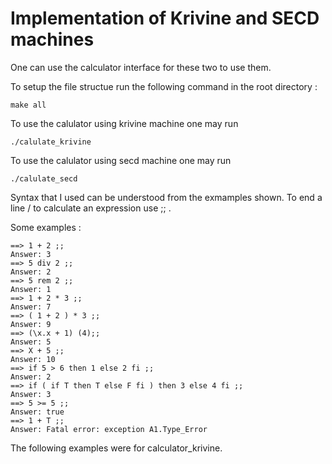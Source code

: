 # Implementation of Krivine and SECD machines 

One can use the calculator interface for these two to use them.

To setup the file structue run the following command in the root directory :

```
make all
```

To use the calulator using krivine machine one may run
```
./calulate_krivine
```
To use the calulator using secd machine one may run
```
./calulate_secd
```
Syntax that I used can be understood from the exmamples shown.
To end a line / to calculate an expression use ;; .

Some examples : 
```
==> 1 + 2 ;;
Answer: 3
==> 5 div 2 ;;
Answer: 2
==> 5 rem 2 ;;
Answer: 1
==> 1 + 2 * 3 ;;
Answer: 7
==> ( 1 + 2 ) * 3 ;;
Answer: 9
==> (\x.x + 1) (4);;
Answer: 5
==> X + 5 ;;
Answer: 10
==> if 5 > 6 then 1 else 2 fi ;;
Answer: 2
==> if ( if T then T else F fi ) then 3 else 4 fi ;; 
Answer: 3
==> 5 >= 5 ;;
Answer: true
==> 1 + T ;;
Answer: Fatal error: exception A1.Type_Error
```

The following examples were for calculator_krivine.